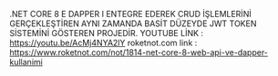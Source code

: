 .NET CORE 8 E DAPPER I ENTEGRE EDEREK CRUD İŞLEMLERİNİ GERÇEKLEŞTİREN
AYNI ZAMANDA BASİT DÜZEYDE JWT TOKEN SİSTEMİNİ GÖSTEREN PROJEDİR.
YOUTUBE LİNK : https://youtu.be/AcMj4NYA2lY
roketnot.com link : https://www.roketnot.com/not/1814-net-core-8-web-api-ve-dapper-kullanimi
